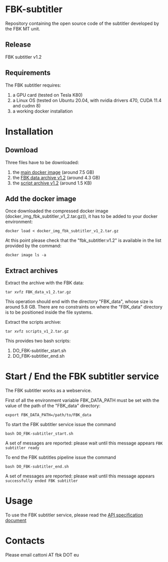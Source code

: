 # FBK-subtitler
Repository containing the open source code of the subtitler developed by the FBK MT unit.

## Release
FBK subtitler v1.2

##  Requirements
The FBK subtitler requires:
1. a GPU card (tested on Tesla K80)
2. a Linux OS (tested on Ubuntu 20.04, with nvidia drivers 470, CUDA 11.4 and cudnn 8)
3. a working docker installation

# Installation
## Download
Three files have to be downloaded:
1. the [main docker image](https://fbk.sharepoint.com/:u:/s/MTUnit/EZj6MT7Mro5JjKHz4H2criUB2QTlPChDCICPN3RUdFay1g?e=0egwxj) (around 7.5 GB)
2. the [FBK data archive v1.2](https://fbk.sharepoint.com/:u:/s/MTUnit/EY_usL_dbypJrDzYZP-hWJkBqemsbbD4CHrB27dpZ_Slew?e=m0fzUT) (around 4.3 GB)
3. the [script archive v1.2](https://fbk.sharepoint.com/:u:/s/MTUnit/ERxRiuN9LdNBgcrpFp4FgYkB5kGRnw0NKUFJsriCj1VH5g?e=bmwsVa) (around 1.5 KB)

## Add the docker image
Once downloaded the compressed docker image (docker_img_fbk_subtitler_v1_2.tar.gz)), it has to be added to your docker environment:
```
docker load < docker_img_fbk_subtitler_v1_2.tar.gz
```
At this point please check that the "fbk_subtitler:v1.2" is available in the list provided by the command:
```
docker image ls -a
```

## Extract archives
Extract the archive with the FBK data:
```
tar xvfz FBK_data_v1_2.tar.gz
```
This operation should end with the directory "FBK_data", whose size is around 5.8 GB.
There are no constraints on where the "FBK_data" directory is to be positioned inside the file systems.

Extract the scripts archive:
```
tar xvfz scripts_v1_2.tar.gz
```
This provides two bash scripts:
1. DO_FBK-subtitler_start.sh
2. DO_FBK-subtitler_end.sh

# Start / End the FBK subtitler service
The FBK subtitler works as a webservice.

First of all the environment variable FBK_DATA_PATH must be set with the value of the path of the "FBK_data" directory:
```
export FBK_DATA_PATH=/path/to/FBK_data
```

To start the FBK subtitler service issue the command
```
bash DO_FBK-subtitler_start.sh
```
A set of messages are reported: please wait until this message appears
`FBK subtitler ready`

To end the FBK subtitles pipeline issue the command
```
bash DO_FBK-subtitler_end.sh
```
A set of messages are reported: please wait until this message appears
`successfully ended FBK subtitler`

# Usage
To use the FBK subtitler service, please read the [API specification document](https://docs.google.com/document/d/1WC8WcEfOibmNFhZWqMAJDqszL3xPTTc3SFoFGG0yHOs/edit?usp=sharing)

# Contacts
Please email cattoni AT fbk DOT eu
